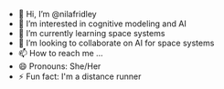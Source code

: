 - 👋 Hi, I’m @nilafridley
- 👀 I’m interested in cognitive modeling and AI
- 🌱 I’m currently learning space systems
- 💞️ I’m looking to collaborate on AI for space systems
- 📫 How to reach me ...
- 😄 Pronouns: She/Her
- ⚡ Fun fact: I'm a distance runner

<!---
nilafridley/nilafridley is a ✨ special ✨ repository because its `README.md` (this file) appears on your GitHub profile.
You can click the Preview link to take a look at your changes.
--->
